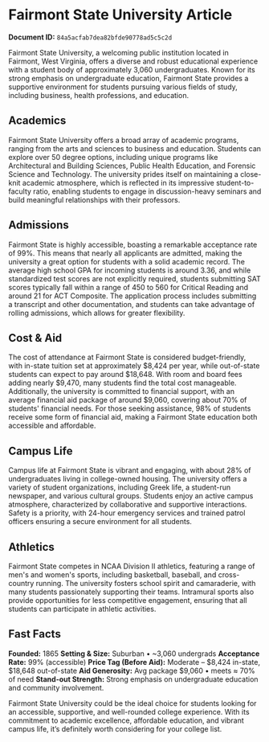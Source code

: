 # Fairmont State University Article

**Document ID:** `84a5acfab7dea82bfde90778ad5c5c2d`

Fairmont State University, a welcoming public institution located in Fairmont, West Virginia, offers a diverse and robust educational experience with a student body of approximately 3,060 undergraduates. Known for its strong emphasis on undergraduate education, Fairmont State provides a supportive environment for students pursuing various fields of study, including business, health professions, and education.

## Academics
Fairmont State University offers a broad array of academic programs, ranging from the arts and sciences to business and education. Students can explore over 50 degree options, including unique programs like Architectural and Building Sciences, Public Health Education, and Forensic Science and Technology. The university prides itself on maintaining a close-knit academic atmosphere, which is reflected in its impressive student-to-faculty ratio, enabling students to engage in discussion-heavy seminars and build meaningful relationships with their professors.

## Admissions
Fairmont State is highly accessible, boasting a remarkable acceptance rate of 99%. This means that nearly all applicants are admitted, making the university a great option for students with a solid academic record. The average high school GPA for incoming students is around 3.36, and while standardized test scores are not explicitly required, students submitting SAT scores typically fall within a range of 450 to 560 for Critical Reading and around 21 for ACT Composite. The application process includes submitting a transcript and other documentation, and students can take advantage of rolling admissions, which allows for greater flexibility.

## Cost & Aid
The cost of attendance at Fairmont State is considered budget-friendly, with in-state tuition set at approximately $8,424 per year, while out-of-state students can expect to pay around $18,648. With room and board fees adding nearly $9,470, many students find the total cost manageable. Additionally, the university is committed to financial support, with an average financial aid package of around $9,060, covering about 70% of students' financial needs. For those seeking assistance, 98% of students receive some form of financial aid, making a Fairmont State education both accessible and affordable.

## Campus Life
Campus life at Fairmont State is vibrant and engaging, with about 28% of undergraduates living in college-owned housing. The university offers a variety of student organizations, including Greek life, a student-run newspaper, and various cultural groups. Students enjoy an active campus atmosphere, characterized by collaborative and supportive interactions. Safety is a priority, with 24-hour emergency services and trained patrol officers ensuring a secure environment for all students.

## Athletics
Fairmont State competes in NCAA Division II athletics, featuring a range of men's and women's sports, including basketball, baseball, and cross-country running. The university fosters school spirit and camaraderie, with many students passionately supporting their teams. Intramural sports also provide opportunities for less competitive engagement, ensuring that all students can participate in athletic activities.

## Fast Facts
**Founded:** 1865
**Setting & Size:** Suburban • ~3,060 undergrads
**Acceptance Rate:** 99% (accessible)
**Price Tag (Before Aid):** Moderate – $8,424 in-state, $18,648 out-of-state
**Aid Generosity:** Avg package $9,060 • meets ≈ 70% of need
**Stand-out Strength:** Strong emphasis on undergraduate education and community involvement.

Fairmont State University could be the ideal choice for students looking for an accessible, supportive, and well-rounded college experience. With its commitment to academic excellence, affordable education, and vibrant campus life, it’s definitely worth considering for your college list.
